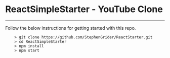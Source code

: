 ReactSimpleStarter - YouTube Clone
====

---

Follow the below instructions for getting started with this repo.

```
	> git clone https://github.com/StephenGrider/ReactStarter.git
	> cd ReactSimpleStarter
	> npm install
	> npm start
```
